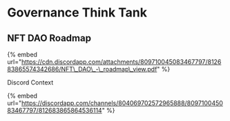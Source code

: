 # Governance Think Tank

## NFT DAO Roadmap

{% embed url="https://cdn.discordapp.com/attachments/809710045083467797/812683865574342686/NFT\_DAO\_-\_roadmap\_view.pdf" %}

Discord Context

{% embed url="https://discordapp.com/channels/804069702572965888/809710045083467797/812683865864536114" %}





